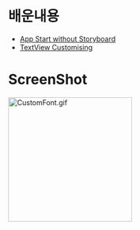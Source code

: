 # 배운내용
- [App Start without Storyboard](app-start-without-storyboard)
- [TextView Customising](textView-customising)

# ScreenShot
<img src="Todo.gif" alt="CustomFont.gif" width="250" />
